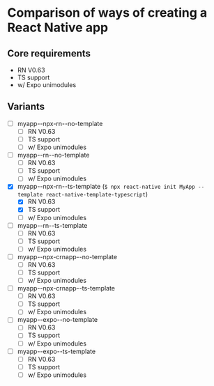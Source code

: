 # Comparison of ways of creating a React Native app

## Core requirements 
- RN V0.63
- TS support
- w/ Expo unimodules

## Variants
- [ ] myapp--npx-rn--no-template
	- [ ] RN V0.63
	- [ ] TS support
	- [ ] w/ Expo unimodules

- [ ] myapp--rn--no-template
	- [ ] RN V0.63
	- [ ] TS support
	- [ ] w/ Expo unimodules

- [x] myapp--npx-rn--ts-template (`$ npx react-native init MyApp --template react-native-template-typescript`)
	- [x] RN V0.63
	- [x] TS support
	- [ ] w/ Expo unimodules

- [ ] myapp--rn--ts-template
	- [ ] RN V0.63
	- [ ] TS support
	- [ ] w/ Expo unimodules

- [ ] myapp--npx-crnapp--no-template
	- [ ] RN V0.63
	- [ ] TS support
	- [ ] w/ Expo unimodules

- [ ] myapp--npx-crnapp--ts-template
	- [ ] RN V0.63
	- [ ] TS support
	- [ ] w/ Expo unimodules

- [ ] myapp--expo--no-template
	- [ ] RN V0.63
	- [ ] TS support
	- [ ] w/ Expo unimodules

- [ ] myapp--expo--ts-template
	- [ ] RN V0.63
	- [ ] TS support
	- [ ] w/ Expo unimodules
